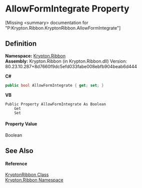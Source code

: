 # AllowFormIntegrate Property


\[Missing &lt;summary&gt; documentation for "P:Krypton.Ribbon.KryptonRibbon.AllowFormIntegrate"\]



## Definition
**Namespace:** <a href="1e9bc734-cff9-e9b8-f013-94cdac669794.md">Krypton.Ribbon</a>  
**Assembly:** Krypton.Ribbon (in Krypton.Ribbon.dll) Version: 80.23.10.287+8d7660f9dc5efd033fabe008ebfb904beab6d444

**C#**
``` C#
public bool AllowFormIntegrate { get; set; }
```
**VB**
``` VB
Public Property AllowFormIntegrate As Boolean
	Get
	Set
```



#### Property Value
Boolean

## See Also


#### Reference
<a href="208400ac-72b3-453b-6730-d74762316d42.md">KryptonRibbon Class</a>  
<a href="1e9bc734-cff9-e9b8-f013-94cdac669794.md">Krypton.Ribbon Namespace</a>  
